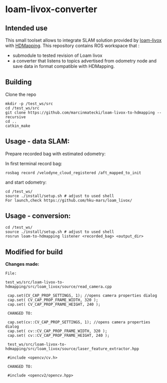 # loam-livox-converter

## Intended use 

This small toolset allows to integrate SLAM solution provided by [loam-livox](https://github.com/hku-mars/loam_livox/) with [HDMapping](https://github.com/MapsHD/HDMapping).
This repository contains ROS  workspace that :
  - submodule to tested revision of Loam livox
  - a converter that listens to topics advertised from odometry node and save data in format compatible with HDMapping.


## Building

Clone the repo
```shell
mkdir -p /test_ws/src
cd /test_ws/src
git clone https://github.com/marcinmatecki/loam-livox-to-hdmapping --recursive
cd ..
catkin_make
```

## Usage - data SLAM:

Prepare recorded bag with estimated odometry:

In first terminal record bag:
```shell
rosbag record /velodyne_cloud_registered /aft_mapped_to_init
```

and start odometry:
```shell 
cd /test_ws/
source ./install/setup.sh # adjust to used shell
For launch,check https://github.com/hku-mars/loam_livox/
```

## Usage - conversion:

```shell
cd /test_ws/
source ./install/setup.sh # adjust to used shell
rosrun loam-to-hdmapping listener <recorded_bag> <output_dir>
```




## Modified for build


**Changes made:**

 
   ```
  File:

  test_ws/src/loam-livox-to-hdmapping/src/loam_livox/source/read_camera.cpp

    cap.set(CV_CAP_PROP_SETTINGS, 1); //opens camera properties dialog
    cap.set( CV_CAP_PROP_FRAME_WIDTH, 320 );
    cap.set( CV_CAP_PROP_FRAME_HEIGHT, 240 );

    CHANGED TO:

    cap.set(cv::CV_CAP_PROP_SETTINGS, 1); //opens camera properties dialog
    cap.set( cv::CV_CAP_PROP_FRAME_WIDTH, 320 );
    cap.set( cv::CV_CAP_PROP_FRAME_HEIGHT, 240 );

    test_ws/src/loam-livox-to-hdmapping/src/loam_livox/source/laser_feature_extractor.hpp

    #include <opencv/cv.h>

    CHANGED TO:

    #include <opencv2/opencv.hpp>
